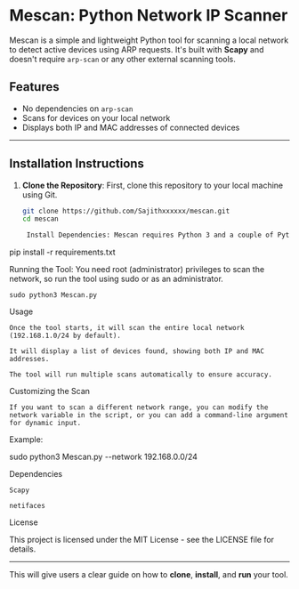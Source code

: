 # Mescan: Python Network IP Scanner

Mescan is a simple and lightweight Python tool for scanning a local network to detect active devices using ARP requests. It's built with **Scapy** and doesn't require `arp-scan` or any other external scanning tools.

## Features
- No dependencies on `arp-scan`
- Scans for devices on your local network
- Displays both IP and MAC addresses of connected devices

---

## **Installation Instructions**

1. **Clone the Repository**:
   First, clone this repository to your local machine using Git.

   ```bash
   git clone https://github.com/Sajithxxxxxx/mescan.git
   cd mescan

    Install Dependencies: Mescan requires Python 3 and a couple of Python libraries to run. You can install the dependencies using pip.

pip install -r requirements.txt

Running the Tool: You need root (administrator) privileges to scan the network, so run the tool using sudo or as an administrator.

    sudo python3 Mescan.py

Usage

    Once the tool starts, it will scan the entire local network (192.168.1.0/24 by default).

    It will display a list of devices found, showing both IP and MAC addresses.

    The tool will run multiple scans automatically to ensure accuracy.

Customizing the Scan

    If you want to scan a different network range, you can modify the network variable in the script, or you can add a command-line argument for dynamic input.

Example:

sudo python3 Mescan.py --network 192.168.0.0/24

Dependencies

    Scapy

    netifaces

License

This project is licensed under the MIT License - see the LICENSE file for details.


---

This will give users a clear guide on how to **clone**, **install**, and **run** your tool.
